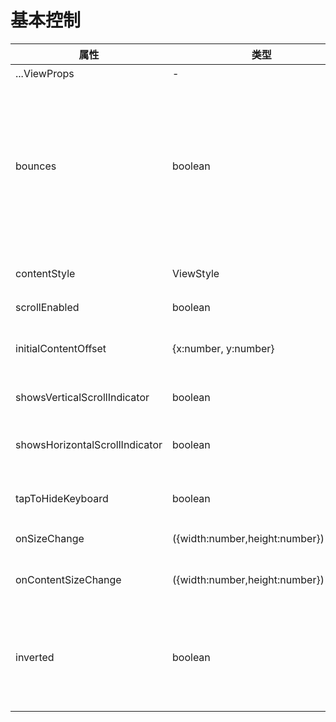# 基本控制


属性  |  类型  |  默认值  |  作用  
---- | ------ | --------- | --------
...ViewProps | - | | View的所有属性
bounces | boolean | true | 滑动超出内容视图后是否可以弹性地继续滑动(iOS & Android，如果为true，水平方向内容视图如果没有超过SpringScrollView则不会有弹性，垂直方向始终具有弹性）
contentStyle | ViewStyle | undefined | 内容视图的样式。注意：transform无效
scrollEnabled | boolean | true | 是否可以滚动
initialContentOffset | {x:number, y:number} | undefined | 初始化偏移，仅第一次初始化有效，后期更改无效（已支持x方向）
showsVerticalScrollIndicator | boolean | true | 显示垂直滚动指示器
showsHorizontalScrollIndicator | boolean | true | 显示水平滚动指示器（内容视图超出SpringScrollview视口才有用）
tapToHideKeyboard | boolean | true | 点击SpringScrollView是否收起键盘
onSizeChange | ({width:number,height:number})=>any | undefined | 外部Wrapper视图宽高变化时回调
onContentSizeChange | ({width:number,height:number})=>any | undefined | 内部ContentView视图宽高变化时回调
inverted | boolean | false | 将SpringScrollView上下翻转，此属性单独意义不大，主要是为了LargeList提供功能

